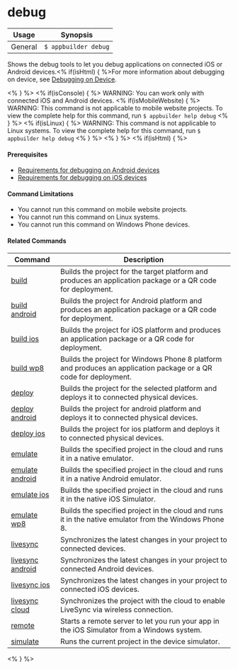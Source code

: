 debug
==========

Usage | Synopsis
------|-------
General | `$ appbuilder debug`

Shows the debug tools to let you debug applications on connected iOS or Android devices.<% if(isHtml) { %>For more information about debugging on device, see [Debugging on Device](http://docs.telerik.com/platform/appbuilder/debugging-your-code/debugging-on-device/debugging-on-device).

<% } %> 
<% if(isConsole) { %>
WARNING: You can work only with connected iOS and Android devices.
<% if(isMobileWebsite) { %>
WARNING: This command is not applicable to mobile website projects. To view the complete help for this command, run `$ appbuilder help debug`
<% } %>
<% if(isLinux) { %>
WARNING: This command is not applicable to Linux systems. To view the complete help for this command, run `$ appbuilder help debug`
<% } %> 
<% } %> 
<% if(isHtml) { %>
#### Prerequisites

* [Requirements for debugging on Android devices](http://docs.telerik.com/platform/appbuilder/debugging-your-code/debugging-on-device/prerequisites-for-debugging#android-requirements)
* [Requirements for debugging on iOS devices](http://docs.telerik.com/platform/appbuilder/debugging-your-code/debugging-on-device/prerequisites-for-debugging#ios-requirements)

#### Command Limitations

* You cannot run this command on mobile website projects.
* You cannot run this command on Linux systems.
* You cannot run this command on Windows Phone devices.

#### Related Commands

Command | Description
----------|----------
[build](build.html) | Builds the project for the target platform and produces an application package or a QR code for deployment.
[build android](build-android.html) | Builds the project for Android platform and produces an application package or a QR code for deployment.
[build ios](build-ios.html) | Builds the project for iOS platform and produces an application package or a QR code for deployment.
[build wp8](build-wp8.html) | Builds the project for Windows Phone 8 platform and produces an application package or a QR code for deployment.
[deploy](deploy.html) | Builds the project for the selected platform and deploys it to connected physical devices.
[deploy android](deploy-android.html) | Builds the project for android platform and deploys it to connected physical devices.
[deploy ios](deploy-ios.html) | Builds the project for ios platform and deploys it to connected physical devices.
[emulate](emulate.html) | Builds the specified project in the cloud and runs it in a native emulator.
[emulate android](emulate-android.html) | Builds the specified project in the cloud and runs it in a native Android emulator.
[emulate ios](emulate-ios.html) | Builds the specified project in the cloud and runs it in the native iOS Simulator.
[emulate wp8](emulate-wp8.html) | Builds the specified project in the cloud and runs it in the native emulator from the Windows Phone 8.
[livesync](livesync.html) | Synchronizes the latest changes in your project to connected devices.
[livesync android](livesync-android.html) | Synchronizes the latest changes in your project to connected Android devices.
[livesync ios](livesync-ios.html) | Synchronizes the latest changes in your project to connected iOS devices.
[livesync cloud](livesync-cloud.html) | Synchronizes the project with the cloud to enable LiveSync via wireless connection.
[remote](remote.html) | Starts a remote server to let you run your app in the iOS Simulator from a Windows system.
[simulate](simulate.html) | Runs the current project in the device simulator.
<% } %>